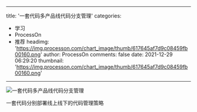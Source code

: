 
---
title: '一套代码多产品线代码分支管理'
categories: 
 - 学习
 - ProcessOn
 - 推荐
headimg: 'https://img.processon.com/chart_image/thumb/617645af7d9c08459fb00160.png'
author: ProcessOn
comments: false
date: 2021-12-29 06:29:20
thumbnail: 'https://img.processon.com/chart_image/thumb/617645af7d9c08459fb00160.png'
---

<div>   
<img class="thumb" alt="一套代码多产品线代码分支管理" src="https://img.processon.com/chart_image/thumb/617645af7d9c08459fb00160.png" referrerpolicy="no-referrer">
<p>一套代码分别部署线上线下的代码管理策略</p>  
</div>
            